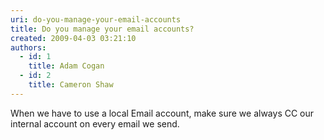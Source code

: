 ```yaml
---
uri: do-you-manage-your-email-accounts
title: Do you manage your email accounts?
created: 2009-04-03 03:21:10
authors:
  - id: 1
    title: Adam Cogan
  - id: 2
    title: Cameron Shaw
---
```





<span class='intro'> <p>When we have to use a local Email account, make sure we always CC our internal account on every email we send.<br></p> </span>


  



